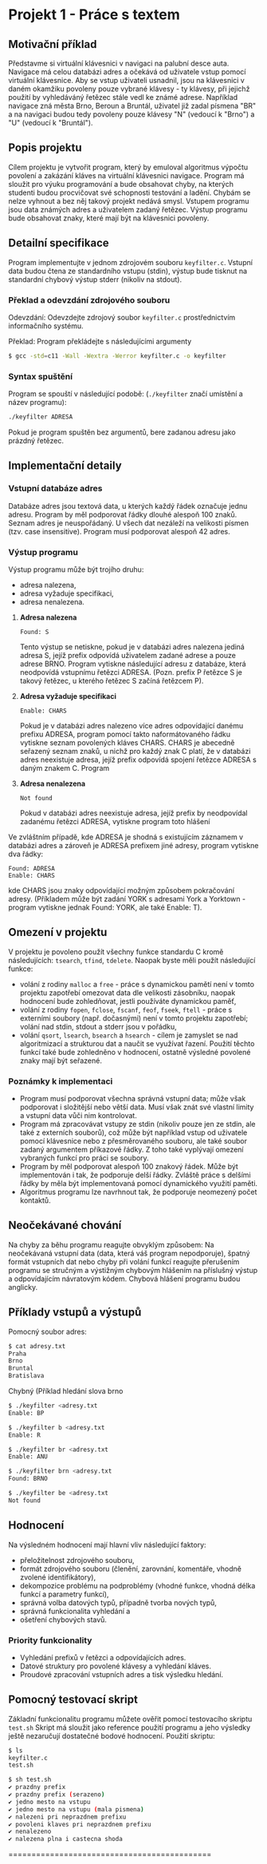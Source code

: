 # Projekt 1 - Práce s textem

## Motivační příklad

Představme si virtuální klávesnici v navigaci na palubní desce auta. Navigace má celou databázi adres a očekává od uživatele vstup pomocí virtuální klávesnice. Aby se vstup uživateli usnadnil, jsou na klávesnici v daném okamžiku povoleny pouze vybrané klávesy - ty klávesy, při jejichž použití by vyhledáváný řetězec stále vedl ke známé adrese. Například navigace zná města Brno, Beroun a Bruntál, uživatel již zadal písmena "BR" a na navigaci budou tedy povoleny pouze klávesy "N" (vedoucí k "Brno") a "U" (vedoucí k "Bruntál").

## Popis projektu

Cílem projektu je vytvořit program, který by emuloval algoritmus výpočtu povolení a zakázání kláves na virtuální klávesnici navigace. Program má sloužit pro výuku programování a bude obsahovat chyby, na kterých studenti budou procvičovat své schopnosti testování a ladění. Chybám se nelze vyhnout a bez něj takový projekt nedává smysl. Vstupem programu jsou data známých adres a uživatelem zadaný řetězec. Výstup programu bude obsahovat znaky, které mají být na klávesnici povoleny.

## Detailní specifikace

Program implementujte v jednom zdrojovém souboru `keyfilter.c`. Vstupní data budou čtena ze standardního vstupu (stdin), výstup bude tisknut na standardní chybový výstup stderr (nikoliv na stdout).

### Překlad a odevzdání zdrojového souboru

Odevzdání: Odevzdejte zdrojový soubor `keyfilter.c` prostřednictvím informačního systému.

Překlad: Program překládejte s následujícími argumenty

```bash
$ gcc -std=c11 -Wall -Wextra -Werror keyfilter.c -o keyfilter
```

### Syntax spuštění

Program se spouští v následující podobě: (`./keyfilter` značí umístění a název programu):

```bash
./keyfilter ADRESA
```

Pokud je program spuštěn bez argumentů, bere zadanou adresu jako prázdný řetězec.

## Implementační detaily

### Vstupní databáze adres

Databáze adres jsou textová data, u kterých každý řádek označuje jednu adresu. Program by měl podporovat řádky dlouhé alespoň 100 znaků. Seznam adres je neuspořádaný. U všech dat nezáleží na velikosti písmen (tzv. case insensitive). Program musí podporovat alespoň 42 adres.

### Výstup programu

Výstup programu může být trojího druhu:

- adresa nalezena,
- adresa vyžaduje specifikaci,
- adresa nenalezena.

1. **Adresa nalezena**

   ```
   Found: S
   ```

   Tento výstup se netiskne, pokud je v databázi adres nalezena jediná adresa S, jejíž prefix odpovídá uživatelem zadané adrese a pouze adrese BRNO. Program vytiskne následující adresu z databáze, která neodpovídá vstupnímu řetězci ADRESA. (Pozn. prefix P řetězce S je takový řetězec, u kterého řetězec S začíná řetězcem P).

2. **Adresa vyžaduje specifikaci**

   ```
   Enable: CHARS
   ```

   Pokud je v databázi adres nalezeno více adres odpovídající danému prefixu ADRESA, program pomocí takto naformátovaného řádku vytiskne seznam povolených kláves CHARS. CHARS je abecedně seřazený seznam znaků, u nichž pro každý znak C platí, že v databázi adres neexistuje adresa, jejíž prefix odpovídá spojení řetězce ADRESA s daným znakem C. Program

3. **Adresa nenalezena**

   ```
   Not found
   ```

   Pokud v databázi adres neexistuje adresa, jejíž prefix by neodpovídal zadanému řetězci ADRESA, vytiskne program toto hlášení

Ve zvláštním případě, kde ADRESA je shodná s existujícím záznamem v databázi adres a zároveň je ADRESA prefixem jiné adresy, program vytiskne dva řádky:

```
Found: ADRESA
Enable: CHARS
```

kde CHARS jsou znaky odpovídající možným způsobem pokračování adresy. (Příkladem může být zadání YORK s adresami York a Yorktown - program vytiskne jednak Found: YORK, ale také Enable: T).

## Omezení v projektu

V projektu je povoleno použít všechny funkce standardu C kromě následujících: `tsearch`, `tfind`, `tdelete`. Naopak byste měli použít následující funkce:

- volání z rodiny `malloc` a `free` - práce s dynamickou pamětí není v tomto projektu zapotřebí omezovat data dle velikosti zásobníku, naopak hodnocení bude zohledňovat, jestli používáte dynamickou paměť,
- volání z rodiny `fopen`, `fclose`, `fscanf`, `feof`, `fseek`, `ftell` - práce s externími soubory (např. dočasnými) není v tomto projektu zapotřebí; volání nad stdin, stdout a stderr jsou v pořádku,
- volání `qsort`, `lsearch`, `bsearch` a `hsearch` - cílem je zamyslet se nad algoritmizací a strukturou dat a naučit se využívat řazení. Použití těchto funkcí také bude zohledněno v hodnocení, ostatně výsledné povolené znaky mají být seřazené.

### Poznámky k implementaci

- Program musí podporovat všechna správná vstupní data; může však podporovat i složitější nebo větší data. Musí však znát své vlastní limity a vstupní data vůči nim kontrolovat.
- Program má zpracovávat vstupy ze stdin (nikoliv pouze jen ze stdin, ale také z externích souborů), což může být například vstup od uživatele pomocí klávesnice nebo z přesměrovaného souboru, ale také soubor zadaný argumentem příkazové řádky. Z toho také vyplývají omezení vybraných funkcí pro práci se soubory.
- Program by měl podporovat alespoň 100 znakový řádek. Může být implementován i tak, že podporuje delší řádky. Zvláště práce s delšími řádky by měla být implementovaná pomocí dynamického využití paměti.
- Algoritmus programu lze navrhnout tak, že podporuje neomezený počet kontaktů.

## Neočekávané chování

Na chyby za běhu programu reagujte obvyklým způsobem: Na neočekávaná vstupní data (data, která váš program nepodporuje), špatný formát vstupních dat nebo chyby při volání funkcí reagujte přerušením programu se stručným a výstižným chybovým hlášením na příslušný výstup a odpovídajícím návratovým kódem. Chybová hlášení programu budou anglicky.

## Příklady vstupů a výstupů

Pomocný soubor adres:

```bash
$ cat adresy.txt
Praha
Brno
Bruntal
Bratislava
```

Chybný (Příklad hledání slova brno

```bash
$ ./keyfilter <adresy.txt
Enable: BP

$ ./keyfilter b <adresy.txt
Enable: R

$ ./keyfilter br <adresy.txt
Enable: ANU

$ ./keyfilter brn <adresy.txt
Found: BRNO

$ ./keyfilter be <adresy.txt
Not found
```

## Hodnocení

Na výsledném hodnocení mají hlavní vliv následující faktory:

- přeložitelnost zdrojového souboru,
- formát zdrojového souboru (členění, zarovnání, komentáře, vhodně zvolené identifikátory),
- dekompozice problému na podproblémy (vhodné funkce, vhodná délka funkcí a parametry funkcí),
- správná volba datových typů, případně tvorba nových typů,
- správná funkcionalita vyhledání a
- ošetření chybových stavů.

### Priority funkcionality

- Vyhledání prefixů v řetězci a odpovídajících adres.
- Datové struktury pro povolené klávesy a vyhledání kláves.
- Proudové zpracování vstupních adres a tisk výsledku hledání.

## Pomocný testovací skript

Základní funkcionalitu programu můžete ověřit pomocí testovacího skriptu `test.sh` Skript má sloužit jako reference použití programu a jeho výsledky ještě nezaručují dostatečné bodové hodnocení. Použití skriptu:

```bash
$ ls
keyfilter.c
test.sh

$ sh test.sh
✔ prazdny prefix
✔ prazdny prefix (serazeno)
✔ jedno mesto na vstupu
✔ jedno mesto na vstupu (mala pismena)
✔ nalezeni pri neprazdnem prefixu
✔ povoleni klaves pri neprazdnem prefixu
✔ nenalezeno
✔ nalezena plna i castecna shoda
```

============================================

